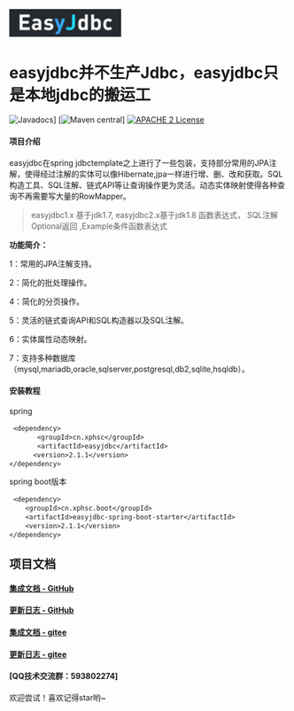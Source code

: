 <img src="EasyJdbc.jpg" width="40%" height="40%" />

# easyjdbc并不生产Jdbc，easyjdbc只是本地jdbc的搬运工
![Javadocs](http://www.javadoc.io/badge/cn.xphsc/easyjdbc.svg)]
[![Maven central](https://img.shields.io/maven-central/v/cn.xphsc/easyjdbc.svg)]
[![APACHE 2 License](https://img.shields.io/badge/license-Apache2-blue.svg?style=flat)](LICENSE)
#### 项目介绍
easyjdbc在spring jdbctemplate之上进行了一些包装，支持部分常用的JPA注解，使得经过注解的实体可以像Hibernate,jpa一样进行增、删、改和获取。SQL构造工具、SQL注解、链式API等让查询操作更为灵活。动态实体映射使得各种查询不再需要写大量的RowMapper。
> easyjdbc1.x 基于jdk1.7,
>easyjdbc2.x基于jdk1.8 函数表达式， SQL注解Optional返回 ,Example条件函数表达式

**功能简介：**

1：常用的JPA注解支持。

2：简化的批处理操作。

4：简化的分页操作。

5：灵活的链式查询API和SQL构造器以及SQL注解。

6：实体属性动态映射。

7：支持多种数据库（mysql,mariadb,oracle,sqlserver,postgresql,db2,sqlite,hsqldb）。

#### 安装教程
spring
~~~
 <dependency>
       <groupId>cn.xphsc</groupId>
       <artifactId>easyjdbc</artifactId>
      <version>2.1.1</version>
</dependency>
~~~
spring boot版本
~~~
 <dependency>
    <groupId>cn.xphsc.boot</groupId>
    <artifactId>easyjdbc-spring-boot-starter</artifactId>
    <version>2.1.1</version>
</dependency>
~~~

## 项目文档


#### [集成文档 - GitHub](https://github.com/xphsc/easyjdbc/wiki)
#### [更新日志 - GitHub](https://github.com/xphsc/easyjdbc/wiki/changelog)
#### [集成文档 - gitee](https://gitee.com/xphsc/easyjdbc/wikis/Home)
#### [更新日志 - gitee](https://gitee.com/xphsc/easyjdbc/wikis/changelog?sort_id=751915)
#### [QQ技术交流群：593802274]
欢迎尝试！喜欢记得star哟~
